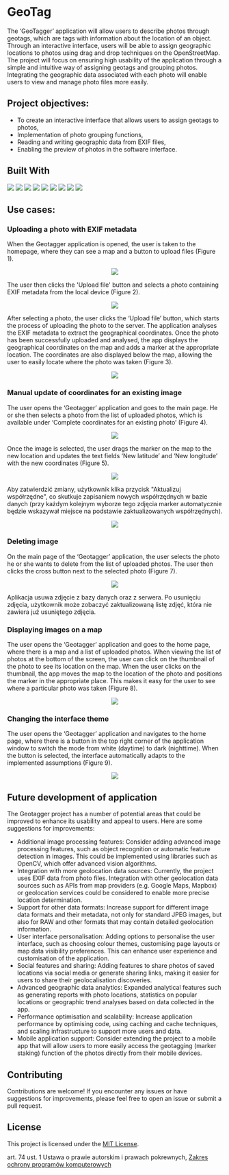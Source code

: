 # GeoTag
The ‘GeoTagger’ application will allow users to describe photos through geotags, which are tags with information about the location of an object. Through an interactive interface, users will be able to assign geographic locations to photos using drag and drop techniques on the OpenStreetMap. The project will focus on ensuring high usability of the application through a simple and intuitive way of assigning geotags and grouping photos. Integrating the geographic data associated with each photo will enable users to view and manage photo files more easily.

## Project objectives:
- To create an interactive interface that allows users to assign geotags to photos,
- Implementation of photo grouping functions,
- Reading and writing geographic data from EXIF files,
- Enabling the preview of photos in the software interface.

## Built With
<img src="https://img.shields.io/badge/Canva-%2300C4CC.svg?&style=for-the-badge&logo=Canva&logoColor=white">
<img src="https://img.shields.io/badge/CSS3-1572B6?style=for-the-badge&logo=css3&logoColor=white">
<img src="https://img.shields.io/badge/HTML5-E34F26?style=for-the-badge&logo=html5&logoColor=white">
<img src="https://img.shields.io/badge/JavaScript-323330?style=for-the-badge&logo=javascript&logoColor=F7DF1E">
<img src="https://img.shields.io/badge/Bootstrap-563D7C?style=for-the-badge&logo=bootstrap&logoColor=white">
<img src="https://img.shields.io/badge/Python-FFD43B?style=for-the-badge&logo=python&logoColor=blue">
<img src="https://img.shields.io/badge/Flask-000000?style=for-the-badge&logo=flask&logoColor=white">
<img src="https://img.shields.io/badge/OpenStreetMap-7EBC6F?style=for-the-badge&logo=OpenStreetMap&logoColor=white">
<img src="https://img.shields.io/badge/VSCode-0078D4?style=for-the-badge&logo=visual%20studio%20code&logoColor=white">


## Use cases:
### Uploading a photo with EXIF metadata 
When the Geotagger application is opened, the user is taken to the homepage, where they can see a map and a button to upload files (Figure 1).
<p align="center"><img src='https://github.com/p4trykk/GeoTag/blob/main/imgs/Obraz1.png'></p>
The user then clicks the 'Upload file' button and selects a photo containing EXIF metadata from the local device (Figure 2).

<p align="center"><img src='https://github.com/p4trykk/GeoTag/blob/main/imgs/Obraz2.png'></p>

After selecting a photo, the user clicks the ‘Upload file’ button, which starts the process of uploading the photo to the server. The application analyses the EXIF metadata to extract the geographical coordinates. Once the photo has been successfully uploaded and analysed, the app displays the geographical coordinates on the map and adds a marker at the appropriate location. The coordinates are also displayed below the map, allowing the user to easily locate where the photo was taken (Figure 3).


<p align="center"><img src='https://github.com/p4trykk/GeoTag/blob/main/imgs/Obraz3.png'></p>

### Manual update of coordinates for an existing image
The user opens the ‘Geotagger’ application and goes to the main page. He or she then selects a photo from the list of uploaded photos, which is available under ‘Complete coordinates for an existing photo’ (Figure 4).

<p align="center"><img src='https://github.com/p4trykk/GeoTag/blob/main/imgs/Obraz4.png'></p>

Once the image is selected, the user drags the marker on the map to the new location and updates the text fields ‘New latitude’ and ‘New longitude’ with the new coordinates (Figure 5). 

<p align="center"><img src='https://github.com/p4trykk/GeoTag/blob/main/imgs/Obraz5.png'></p>

Aby zatwierdzić zmiany, użytkownik klika przycisk "Aktualizuj współrzędne", co skutkuje zapisaniem nowych współrzędnych w bazie danych (przy każdym kolejnym wyborze tego zdjęcia marker automatycznie będzie wskazywał miejsce na podstawie zaktualizowanych współrzędnych).

<p align="center"><img src='https://github.com/p4trykk/GeoTag/blob/main/imgs/Obraz6.png'></p>


### Deleting image
On the main page of the ‘Geotagger’ application, the user selects the photo he or she wants to delete from the list of uploaded photos. The user then clicks the cross button next to the selected photo (Figure 7). 

<p align="center"><img src='https://github.com/p4trykk/GeoTag/blob/main/imgs/Obraz7.png'></p>

Aplikacja usuwa zdjęcie z bazy danych oraz z serwera. Po usunięciu zdjęcia, użytkownik może zobaczyć zaktualizowaną listę zdjęć, która nie zawiera już usuniętego zdjęcia.

### Displaying images on a map
The user opens the ‘Geotagger’ application and goes to the home page, where there is a map and a list of uploaded photos. When viewing the list of photos at the bottom of the screen, the user can click on the thumbnail of the photo to see its location on the map. When the user clicks on the thumbnail, the app moves the map to the location of the photo and positions the marker in the appropriate place. This makes it easy for the user to see where a particular photo was taken (Figure 8).

<p align="center"><img src='https://github.com/p4trykk/GeoTag/blob/main/imgs/Obraz8.png'></p>

### Changing the interface theme
The user opens the ‘Geotagger’ application and navigates to the home page, where there is a button in the top right corner of the application window to switch the mode from white (daytime) to dark (nighttime). When the button is selected, the interface automatically adapts to the implemented assumptions (Figure 9).

<p align="center"><img src='https://github.com/p4trykk/GeoTag/blob/main/imgs/Obraz9.png'></p>

## Future development of application
The Geotagger project has a number of potential areas that could be improved to enhance its usability and appeal to users. Here are some suggestions for improvements:
- Additional image processing features: Consider adding advanced image processing features, such as object recognition or automatic feature detection in images. This could be implemented using libraries such as OpenCV, which offer advanced vision algorithms.
- Integration with more geolocation data sources: Currently, the project uses EXIF data from photo files. Integration with other geolocation data sources such as APIs from map providers (e.g. Google Maps, Mapbox) or geolocation services could be considered to enable more precise location determination.
- Support for other data formats: Increase support for different image data formats and their metadata, not only for standard JPEG images, but also for RAW and other formats that may contain detailed geolocation information.
- User interface personalisation: Adding options to personalise the user interface, such as choosing colour themes, customising page layouts or map data visibility preferences. This can enhance user experience and customisation of the application.
- Social features and sharing: Adding features to share photos of saved locations via social media or generate sharing links, making it easier for users to share their geolocalisation discoveries.
- Advanced geographic data analytics: Expanded analytical features such as generating reports with photo locations, statistics on popular locations or geographic trend analyses based on data collected in the app.
- Performance optimisation and scalability: Increase application performance by optimising code, using caching and cache techniques, and scaling infrastructure to support more users and data.
- Mobile application support: Consider extending the project to a mobile app that will allow users to more easily access the geotagging (marker staking) function of the photos directly from their mobile devices.

## Contributing

Contributions are welcome! If you encounter any issues or have suggestions for improvements, please feel free to open an issue or submit a pull request.

## License

This project is licensed under the [MIT License](https://www.mit.edu/~amini/LICENSE.md).

art. 74 ust. 1 Ustawa o prawie autorskim i prawach pokrewnych, [Zakres ochrony programów komputerowych](https://lexlege.pl/ustawa-o-prawie-autorskim-i-prawach-pokrewnych/art-74/)















